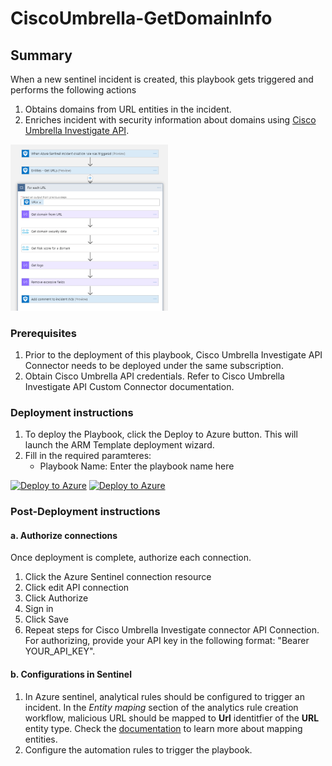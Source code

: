 # CiscoUmbrella-GetDomainInfo

## Summary

When a new sentinel incident is created, this playbook gets triggered and performs the following actions

1. Obtains domains from URL entities in the incident.
2. Enriches incident with security information about domains using [Cisco Umbrella Investigate API](https://developer.cisco.com/docs/cloud-security/#!investigate-overview).

<img src="./playbook_screenshot.png" width="50%"/><br>

### Prerequisites

1. Prior to the deployment of this playbook, Cisco Umbrella Investigate API Connector needs to be deployed under the same subscription.
2. Obtain Cisco Umbrella API credentials. Refer to Cisco Umbrella Investigate API Custom Connector documentation.

### Deployment instructions

1. To deploy the Playbook, click the Deploy to Azure button. This will launch the ARM Template deployment wizard.
2. Fill in the required paramteres:
    * Playbook Name: Enter the playbook name here

[![Deploy to Azure](https://aka.ms/deploytoazurebutton)](https://portal.azure.com/#create/Microsoft.Template/uri/https%3A%2F%2Fraw.githubusercontent.com%2FAzure%2FAzure-Sentinel%2Fmaster%2FSolutions%2FCiscoUmbrella%2FPlaybooksk%2FPlaybooks%2FCiscoUmbrella-GetDomainInfo%2Fazuredeploy.json) [![Deploy to Azure](https://aka.ms/deploytoazuregovbutton)](https://portal.azure.us/#create/Microsoft.Template/uri/https%3A%2F%2Fraw.githubusercontent.com%2FAzure%2FAzure-Sentinel%2Fmaster%2FSolutions%2FCiscoUmbrella%2FPlaybooks%2FPlaybooks%2FCiscoUmbrella-GetDomainInfo%2Fazuredeploy.json)

### Post-Deployment instructions

#### a. Authorize connections

Once deployment is complete, authorize each connection.

1. Click the Azure Sentinel connection resource
2. Click edit API connection
3. Click Authorize
4. Sign in
5. Click Save
6. Repeat steps for Cisco Umbrella Investigate connector API Connection. For authorizing, provide your API key in the following format: "Bearer YOUR_API_KEY".

#### b. Configurations in Sentinel

1. In Azure sentinel, analytical rules should be configured to trigger an incident. In the *Entity maping* section of the analytics rule creation workflow, malicious URL should be mapped to **Url** identitfier of the **URL** entity type. Check the [documentation](https://docs.microsoft.com/azure/sentinel/map-data-fields-to-entities) to learn more about mapping entities.
2. Configure the automation rules to trigger the playbook.
